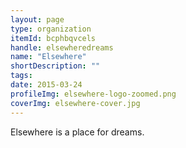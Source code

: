 ```yaml
---
layout: page
type: organization
itemId: bcphbqvcels
handle: elsewheredreams
name: "Elsewhere"
shortDescription: ""
tags:
date: 2015-03-24
profileImg: elsewhere-logo-zoomed.png
coverImg: elsewhere-cover.jpg
---
```


Elsewhere is a place for dreams.
